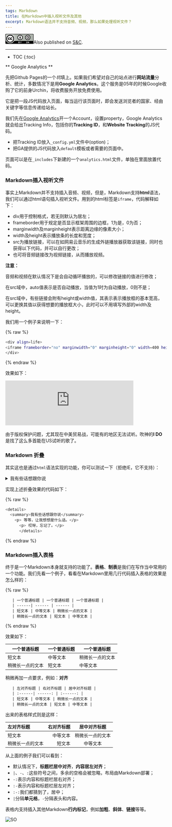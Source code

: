 ```yaml
---
tags: Markdown
title: 在Markdown中插入视听文件及其他
excerpt: Markdown语法并不支持音频、视频，那么如果处理视听文件？
---
```


![CC](/public/cc.png)Also published on [S&C](https://soandcandy.us).

----

* TOC
{:toc}


** Google Analytics **

先把Github Pages的一个*坑*填上。如果我们希望对自己的站点进行**网站流量**分析、统计，多数情况下是用**Google Analytics**。这个服务是05年的时候Google收购了它的前身Urchin，将收费服务开放免费使用。

它是把一段JS代码放入页面，每当运行该页面时，即会发送浏览者的国家、经由关键字等信息传递给站长。

我们先在[Google Analytics](https://analytics.google.com)开一个Account，设置property，Google Analytics就会给出Tracking Info，包括你的**Tracking ID**，和**Website Tracking**的JS代码。

- 把Tracking ID放入`_config.yml`文件中(option)；
- 把GA提供的JS代码放入`default`模板或者需要的页面中。

页面可以是在`_includes`下新建的一个`analytics.html`文件，单独在里面放置代码。


### Markdown插入视听文件 ###

事实上Markdown并不支持插入音频、视频，但是，Markdown支持**html**语法，我们可以通过html语句插入视听文件。用到的html标签是`iframe`，代码解释如下：

- div用于控制格式，若无则默认为居左；
- frameborder用于规定是否显示框架周围的边框，1为是，0为否；
- marginwidth及marginheight表示距离边缘的像素大小；
- width及height表示播放条的长度和宽度；
- src为播放链接，可以在如网易云音乐的生成外链播放器获取该链接，同时也获得以下代码，并可以自行更改；
- 也可将音频链接改为视频链接，从而播放视频。


**注意：**

音频和视频在默认情况下是会自动循环播放的，可以修改链接的值进行修改；

在src域中，auto值表示是否自动播放，当值为1时为自动播放，0则不是；

在src域中，有些链接会附有height或width值，其表示表示播放框的基本宽高，可以更换其值以获得想要的播放框大小，此时可以不用填写外部的width及height。

我们用一个例子来说明一下：

{% raw %}
```bash
<div align=life> 
<iframe frameborder="no" marginwidth="0" marginheight="0" width=400 height=140 src="https://music.163.com/outchain/player?type=2&id=431610389&auto=0&height=66"></iframe>
</div>
```
{% endraw %}

效果如下：

<div align=life> 
<iframe frameborder="no" marginwidth="0" marginheight="0" width=400 height=140 src="https://music.163.com/outchain/player?type=2&id=431610389&auto=0&height=66"></iframe>
</div>


由于版权保护问题，尤其现在中美贸易战，可能有的地区无法试听。吹神的**I DO**是找了这么多首能在US试听的歌了。


### Markdown 折叠 ###

其实这也是通过`html`语法实现的功能，你可以测试一下（拒绝IE，它不支持）：

<details>
  <summary>我有些话想跟你说</summary>
    <p> 等等，让我想想是什么话。</p>
      <p> 哎呀，忘记了。</p>
      </details>


实现上述折叠效果的代码如下：

{% raw %}
```bash
<details>
  <summary>我有些话想跟你说</summary>
    <p> 等等，让我想想是什么话。</p>
      <p> 哎呀，忘记了。</p>
      </details>
```
{% endraw %}



### Markdown插入表格 ###

终于是一个Markdown本身就支持的功能了。**表格**、**制表**是我们在写作当中常用的一个功能。我们先看一个例子，看看在Markdown里用几行代码插入表格的效果是怎么样的：

{% raw %}

```
   | 一个普通标题 | 一个普通标题 | 一个普通标题 |
   | ------| ------ | ------ |
   | 短文本 | 中等文本 | 稍微长一点的文本 |
   | 稍微长一点的文本 | 短文本 | 中等文本 |

```
{% endraw %}

效果如下：


   | 一个普通标题 | 一个普通标题 | 一个普通标题 |
   | ------| ------ | ------ |
   | 短文本 | 中等文本 | 稍微长一点的文本 |
   | 稍微长一点的文本 | 短文本 | 中等文本 |


稍微再加一点要求，例如：**对齐**

```
   | 左对齐标题 | 右对齐标题 | 居中对齐标题 |
   | :------| ------: | :------: |
   | 短文本 | 中等文本 | 稍微长一点的文本 |
   | 稍微长一点的文本 | 短文本 | 中等文本 |

```

出来的表格样式则是这样：

| 左对齐标题 | 右对齐标题 | 居中对齐标题 |
| :------| ------: | :------: |
| 短文本 | 中等文本 | 稍微长一点的文本 |
| 稍微长一点的文本 | 短文本 | 中等文本 |


从上面的例子我们可以看到：

- 默认情况下，**标题栏居中对齐**，**内容居左对齐**；
- `|`、`-`、`:`这些符号之间，多余的空格会被忽略，布局由Markdown部署；
- `-:`表示内容和标题栏居右对齐；
- `:-`表示内容和标题栏居左对齐；
- `:-:`我们都猜到了，居中；
- `|`分隔**单元格**，`-`分隔表头和内容。


表格内支持插入其他Markdown**行内标记**，例如**加粗**、**斜体**、**链接**等等。


![SO](/public/favicon.ico)


